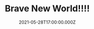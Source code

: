 ---
collection: posts
title: Brave New World!!!!
image: https://media-exp1.licdn.com/dms/image/C4E12AQHYrcljgGNPVg/article-cover_image-shrink_720_1280/0/1606076373892?e=1633564800&v=beta&t=uRypD8_HfnyOF2-J9dJgH7hNmySJwT848xkbnBbaCJ8
date: 2021-05-28T17:00:00.000Z
text: >-
  Last week I argued that the best way to create a more balanced, healthier, and truly brave new world is by taking complete responsibility for Leading Your Life and Work--and in so doing, you'll be able to respond confidently & powerfully to the crises of this difficult in-between time. Read more in https://lnkd.in/evWK3FD and join us for practical seminars that will support you in boldly and confidently transforming your life and work (learn more at CoreCoachingConsulting.com):
  1/28: Be WAY More Productive (1.5h seminar) 2/2: Leading Your Life and Work from the Inside Out (1.5h seminar) 2/11: Leading Your Life and Work (8 wk implementation program)
---